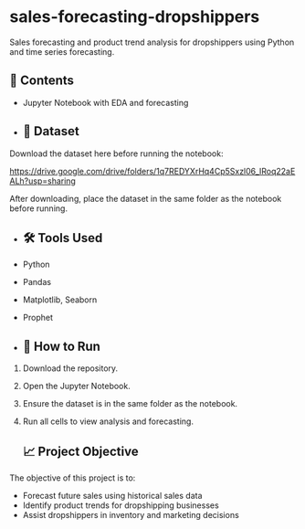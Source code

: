 # sales-forecasting-dropshippers
Sales forecasting and product trend analysis for dropshippers using Python and time series forecasting.

## 📂 Contents
- Jupyter Notebook with EDA and forecasting

- ## 📂 Dataset
Download the dataset here before running the notebook:

https://drive.google.com/drive/folders/1q7REDYXrHq4Cp5Sxzl06_IRoq22aEALh?usp=sharing

After downloading, place the dataset in the same folder as the notebook before running.


- ## 🛠️ Tools Used
- Python
- Pandas
- Matplotlib, Seaborn
- Prophet

- ## 🚀 How to Run
1. Download the repository.
2. Open the Jupyter Notebook.
3. Ensure the dataset is in the same folder as the notebook.
4. Run all cells to view analysis and forecasting.

   ## 📈 Project Objective
The objective of this project is to:
- Forecast future sales using historical sales data
- Identify product trends for dropshipping businesses
- Assist dropshippers in inventory and marketing decisions
